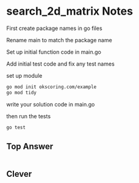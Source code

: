 # search_2d_matrix Notes

First create package names in go files

Rename main to match the package name

Set up initial function code in main.go

Add initial test code and fix any test names

set up module

```bash
go mod init okscoring.com/example
go mod tidy
```

write your solution code in main.go

then run the tests

```bash
go test
```

## Top Answer

```go

```

## Clever

```go

```
